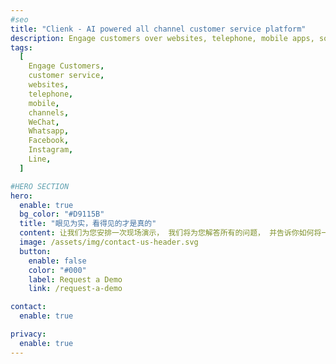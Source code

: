 ```yaml
---
#seo
title: "Clienk - AI powered all channel customer service platform"
description: Engage customers over websites, telephone, mobile apps, social media channels like WeChat, Whatsapp, Facebook, Instagram and many other popular messaging apps.
tags:
  [
    Engage Customers,
    customer service,
    websites,
    telephone,
    mobile,
    channels,
    WeChat,
    Whatsapp,
    Facebook,
    Instagram,
    Line,
  ]

#HERO SECTION
hero:
  enable: true
  bg_color: "#D9115B"
  title: "眼见为实，看得见的才是真的"
  content: 让我们为您安排一次现场演示， 我们将为您解答所有的问题， 并告诉你如何将一切做到最完美的结合
  image: /assets/img/contact-us-header.svg
  button:
    enable: false
    color: "#000"
    label: Request a Demo
    link: /request-a-demo

contact:
  enable: true

privacy:
  enable: true
---
```

